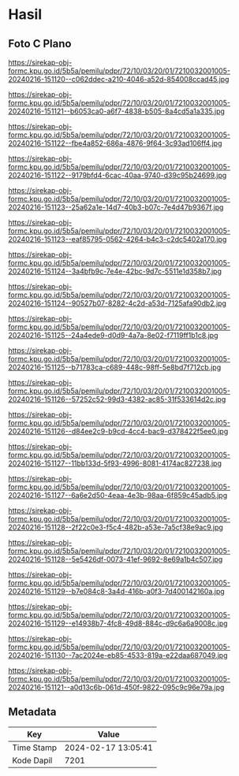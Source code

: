 # Hasil

## Foto C Plano

https://sirekap-obj-formc.kpu.go.id/5b5a/pemilu/pdpr/72/10/03/20/01/7210032001005-20240216-151120--c062ddec-a210-4046-a52d-854008ccad45.jpg

https://sirekap-obj-formc.kpu.go.id/5b5a/pemilu/pdpr/72/10/03/20/01/7210032001005-20240216-151121--b6053ca0-a6f7-4838-b505-8a4cd5a1a335.jpg

https://sirekap-obj-formc.kpu.go.id/5b5a/pemilu/pdpr/72/10/03/20/01/7210032001005-20240216-151122--fbe4a852-686a-4876-9f64-3c93ad106ff4.jpg

https://sirekap-obj-formc.kpu.go.id/5b5a/pemilu/pdpr/72/10/03/20/01/7210032001005-20240216-151122--9179bfd4-6cac-40aa-9740-d39c95b24699.jpg

https://sirekap-obj-formc.kpu.go.id/5b5a/pemilu/pdpr/72/10/03/20/01/7210032001005-20240216-151123--25a62a1e-14d7-40b3-b07c-7e4d47b9367f.jpg

https://sirekap-obj-formc.kpu.go.id/5b5a/pemilu/pdpr/72/10/03/20/01/7210032001005-20240216-151123--eaf85795-0562-4264-b4c3-c2dc5402a170.jpg

https://sirekap-obj-formc.kpu.go.id/5b5a/pemilu/pdpr/72/10/03/20/01/7210032001005-20240216-151124--3a4bfb9c-7e4e-42bc-9d7c-5511e1d358b7.jpg

https://sirekap-obj-formc.kpu.go.id/5b5a/pemilu/pdpr/72/10/03/20/01/7210032001005-20240216-151124--90527b07-8282-4c2d-a53d-7125afa90db2.jpg

https://sirekap-obj-formc.kpu.go.id/5b5a/pemilu/pdpr/72/10/03/20/01/7210032001005-20240216-151125--24a4ede9-d0d9-4a7a-8e02-f7119ff1b1c8.jpg

https://sirekap-obj-formc.kpu.go.id/5b5a/pemilu/pdpr/72/10/03/20/01/7210032001005-20240216-151125--b71783ca-c689-448c-98ff-5e8bd7f712cb.jpg

https://sirekap-obj-formc.kpu.go.id/5b5a/pemilu/pdpr/72/10/03/20/01/7210032001005-20240216-151126--57252c52-99d3-4382-ac85-31f533614d2c.jpg

https://sirekap-obj-formc.kpu.go.id/5b5a/pemilu/pdpr/72/10/03/20/01/7210032001005-20240216-151126--d84ee2c9-b9cd-4cc4-bac9-d378422f5ee0.jpg

https://sirekap-obj-formc.kpu.go.id/5b5a/pemilu/pdpr/72/10/03/20/01/7210032001005-20240216-151127--11bb133d-5f93-4996-8081-4174ac827238.jpg

https://sirekap-obj-formc.kpu.go.id/5b5a/pemilu/pdpr/72/10/03/20/01/7210032001005-20240216-151127--6a6e2d50-4eaa-4e3b-98aa-6f859c45adb5.jpg

https://sirekap-obj-formc.kpu.go.id/5b5a/pemilu/pdpr/72/10/03/20/01/7210032001005-20240216-151128--2f22c0e3-f5c4-482b-a53e-7a5cf38e9ac9.jpg

https://sirekap-obj-formc.kpu.go.id/5b5a/pemilu/pdpr/72/10/03/20/01/7210032001005-20240216-151128--5e5426df-0073-41ef-9692-8e69a1b4c507.jpg

https://sirekap-obj-formc.kpu.go.id/5b5a/pemilu/pdpr/72/10/03/20/01/7210032001005-20240216-151129--b7e084c8-3a4d-416b-a0f3-7d400142160a.jpg

https://sirekap-obj-formc.kpu.go.id/5b5a/pemilu/pdpr/72/10/03/20/01/7210032001005-20240216-151129--e14938b7-4fc8-49d8-884c-d9c6a6a9008c.jpg

https://sirekap-obj-formc.kpu.go.id/5b5a/pemilu/pdpr/72/10/03/20/01/7210032001005-20240216-151130--7ac2024e-eb85-4533-819a-e22daa687049.jpg

https://sirekap-obj-formc.kpu.go.id/5b5a/pemilu/pdpr/72/10/03/20/01/7210032001005-20240216-151121--a0d13c6b-061d-450f-9822-095c9c96e79a.jpg


## Metadata

| Key        | Value               |
| ---------- | ------------------- |
| Time Stamp | 2024-02-17 13:05:41 |
| Kode Dapil | 7201                |



